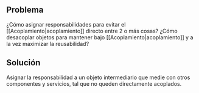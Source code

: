 ## Problema
¿Cómo asignar responsabilidades para evitar el [[Acoplamiento|acoplamiento]] directo entre 2 o más cosas?
¿Cómo desacoplar objetos para mantener bajo [[Acoplamiento|acoplamiento]] y a la vez maximizar la reusabilidad?

## Solución
Asignar la responsabilidad a un objeto intermediario que medie con otros componentes y servicios, tal que no queden directamente acoplados.